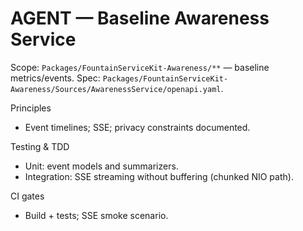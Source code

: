# AGENT — Baseline Awareness Service

Scope: `Packages/FountainServiceKit-Awareness/**` — baseline metrics/events.
Spec: `Packages/FountainServiceKit-Awareness/Sources/AwarenessService/openapi.yaml`.

Principles
- Event timelines; SSE; privacy constraints documented.

Testing & TDD
- Unit: event models and summarizers.
- Integration: SSE streaming without buffering (chunked NIO path).

CI gates
- Build + tests; SSE smoke scenario.

